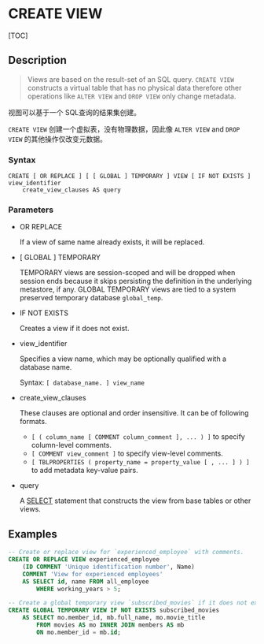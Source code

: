 # CREATE VIEW

[TOC]

## Description

> Views are based on the result-set of an SQL query. `CREATE VIEW` constructs a virtual table that has no physical data therefore other operations like `ALTER VIEW` and `DROP VIEW` only change metadata.

视图可以基于一个 SQL查询的结果集创建。

`CREATE VIEW` 创建一个虚拟表，没有物理数据，因此像 `ALTER VIEW` and `DROP VIEW` 的其他操作仅改变元数据。

### Syntax

	CREATE [ OR REPLACE ] [ [ GLOBAL ] TEMPORARY ] VIEW [ IF NOT EXISTS ] view_identifier
    	create_view_clauses AS query

### Parameters

- OR REPLACE

	If a view of same name already exists, it will be replaced.

- [ GLOBAL ] TEMPORARY

	TEMPORARY views are session-scoped and will be dropped when session ends because it skips persisting the definition in the underlying metastore, if any. GLOBAL TEMPORARY views are tied to a system preserved temporary database `global_temp`.

- IF NOT EXISTS

	Creates a view if it does not exist.

- view_identifier

	Specifies a view name, which may be optionally qualified with a database name.
	
	Syntax: `[ database_name. ] view_name`

- create_view_clauses

	These clauses are optional and order insensitive. It can be of following formats.

	- `[ ( column_name [ COMMENT column_comment ], ... ) ]` to specify column-level comments.
	- `[ COMMENT view_comment ]` to specify view-level comments.
	- `[ TBLPROPERTIES ( property_name = property_value [ , ... ] ) ]` to add metadata key-value pairs.

- query 

	A [SELECT](https://spark.apache.org/docs/3.3.2/sql-ref-syntax-qry-select.html) statement that constructs the view from base tables or other views.

## Examples

```sql
-- Create or replace view for `experienced_employee` with comments.
CREATE OR REPLACE VIEW experienced_employee
    (ID COMMENT 'Unique identification number', Name) 
    COMMENT 'View for experienced employees'
    AS SELECT id, name FROM all_employee
        WHERE working_years > 5;

-- Create a global temporary view `subscribed_movies` if it does not exist.
CREATE GLOBAL TEMPORARY VIEW IF NOT EXISTS subscribed_movies 
    AS SELECT mo.member_id, mb.full_name, mo.movie_title
        FROM movies AS mo INNER JOIN members AS mb 
        ON mo.member_id = mb.id;
```